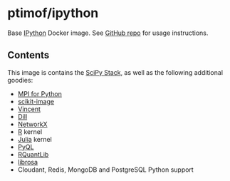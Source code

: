 # ptimof/ipython

Base [IPython](http://ipython.org) Docker image. See [GitHub repo](https://github.com/ptimof/docker-jupyter)
for usage instructions.

## Contents

This image is contains the [SciPy Stack](http://www.scipy.org/stackspec.html), as well as the following
additional goodies:

* [MPI for Python](http://mpi4py.scipy.org)
* [scikit-image](http://scikit-image.org)
* [Vincent](http://vincent.readthedocs.org/en/latest/)
* [Dill](https://pypi.python.org/pypi/dill)
* [NetworkX](http://networkx.github.io)
* [R](http://www.r-project.org) kernel
* [Julia](http://julialang.org) kernel
* [PyQL](https://github.com/enthought/pyql)
* [RQuantLib](http://dirk.eddelbuettel.com/code/rquantlib.html)
* [librosa](https://github.com/bmcfee/librosa)
* Cloudant, Redis, MongoDB and PostgreSQL Python support
